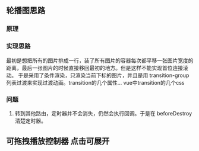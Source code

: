## 轮播图思路
### 原理


### 实现思路
最初是想把所有的图片排成一行，装了所有图片的容器每次都平移一张图片宽度的距离，最后一张图片的时候直接移回最初的地方。但是这样不能实现首位连接滚动。
于是采用了条件渲染，只渲染当前下标的图片，并且是用 transition-group 列表过渡来实现过渡动画。transition的几个属性... vue中transition的几个css

### 问题
1. 转到其他路由，定时器并不会消失，仍然会执行回调。于是在 beforeDestroy 清楚定时器。

## 可拖拽播放控制器 点击可展开